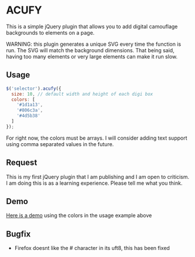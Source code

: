 # ACUFY

This is a simple jQuery plugin that allows you to add digital camouflage backgrounds to elements on a page.

WARNING: this plugin generates a unique SVG every time the function is run. The SVG will match the background dimensions. That being said, 
having too many elements or very large elements can make it run slow.

## Usage

```js
$('selector').acufy({
  size: 10, // default width and height of each digi box
  colors: [
    '#1d1a13',
    '#806c3a',
    '#4d5b38'
  ]
});
```

For right now, the colors must be arrays. I will consider adding text support using comma separated values in the future.

## Request

This is my first jQuery plugin that I am publishing and I am open to criticism. I am doing this is as a learning experience. Please 
tell me what you think.

## Demo

[Here is a demo](http://irwinproject.com/demo) using the colors in the usage example above

## Bugfix
- Firefox doesnt like the # character in its uft8, this has been fixed
